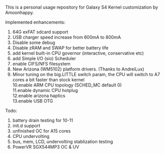 This is a personal usage repository for Galaxy S4 Kernel customization by Amoonhappy.<br>

Implemented enhancements:<br>
1. 64G exFAT sdcard support<br>
2. USB charger speed increase from 600mA to 800mA<br>
3. Disable some debug<br>
4. Disable zRAM and SWAP for better battery life<br>
5. add kernel built-in CPU governor (interactive, conservative etc)<br>
6. add Simple I/O (sio) Scheduler<br>
7. enable CIFS/NFS filesystem<br>
8. New Arizona (WM5102) platform drivers. (Thanks to AndreiLux)<br>
9. Minor tuning on the big.LITTLE switch param, the CPU will switch to A7 cores a bit faster than stock kernel<br>
10.enable ARM CPU topology (SCHED_MC default 0)<br>
11.enable dynamic CPU hotplug<br>
12.enable arizona haptics<br>
13.enable USB OTG<br>


Todo:<br>
1. battery drain testing for 10-11<br>
2. init.d support<br>
3. unfinished OC for A15 cores<br>
4. CPU undervolting <br>
5. bus, mem, LCD, undervolting stablization testing<br>
6. PowerVR SGX544MP3 OC & UV<br>
